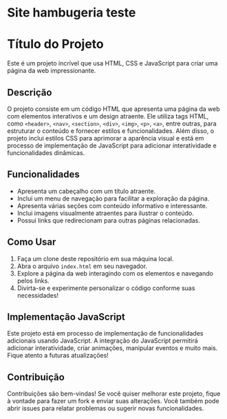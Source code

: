 # Site hambugeria teste

# Título do Projeto

Este é um projeto incrível que usa HTML, CSS e JavaScript para criar uma página da web impressionante.

## Descrição

O projeto consiste em um código HTML que apresenta uma página da web com elementos interativos e um design atraente. Ele utiliza tags HTML, como `<header>`, `<nav>`, `<section>`, `<div>`, `<img>`, `<p>`, `<a>`, entre outras, para estruturar o conteúdo e fornecer estilos e funcionalidades. Além disso, o projeto inclui estilos CSS para aprimorar a aparência visual e está em processo de implementação de JavaScript para adicionar interatividade e funcionalidades dinâmicas.

## Funcionalidades

- Apresenta um cabeçalho com um título atraente.
- Inclui um menu de navegação para facilitar a exploração da página.
- Apresenta várias seções com conteúdo informativo e interessante.
- Inclui imagens visualmente atraentes para ilustrar o conteúdo.
- Possui links que redirecionam para outras páginas relacionadas.

## Como Usar

1. Faça um clone deste repositório em sua máquina local.
2. Abra o arquivo `index.html` em seu navegador.
3. Explore a página da web interagindo com os elementos e navegando pelos links.
4. Divirta-se e experimente personalizar o código conforme suas necessidades!

## Implementação JavaScript

Este projeto está em processo de implementação de funcionalidades adicionais usando JavaScript. A integração do JavaScript permitirá adicionar interatividade, criar animações, manipular eventos e muito mais. Fique atento a futuras atualizações!

## Contribuição

Contribuições são bem-vindas! Se você quiser melhorar este projeto, fique à vontade para fazer um fork e enviar suas alterações. Você também pode abrir issues para relatar problemas ou sugerir novas funcionalidades.

